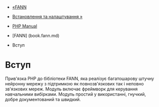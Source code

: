 - [«FANN](book.fann.md)
- [Встановлення та налаштування »](fann.setup.md)

- [PHP Manual](index.md)
- [FANN] (book.fann.md)
-   Вступ

# Вступ

Прив'язка PHP до бібліотеки FANN, яка реалізує багатошарову
штучну нейронну мережу з підтримкою як повнозв'язкових так і неповно
зв'язкових мереж. Модуль включає фреймворк для керування навчальними
вибірками. Модуль простий у використанні, гнучкий, добре
документований та швидкий.
